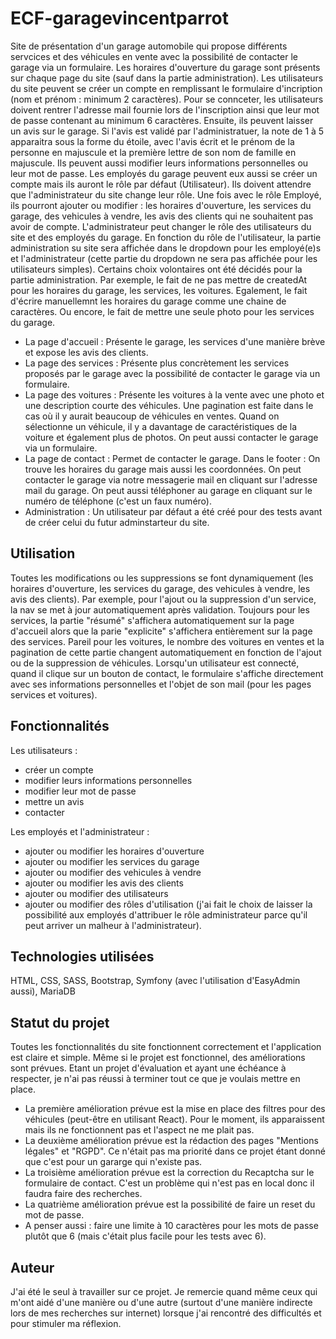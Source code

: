 # ECF-garagevincentparrot

Site de présentation d'un garage automobile qui propose différents servcices et des véhicules en vente avec la possibilité de contacter le garage via un formulaire. 
Les horaires d'ouverture du garage sont présents sur chaque page du site (sauf dans la partie administration).
Les utilisateurs du site peuvent se créer un compte en remplissant le formulaire d'incription (nom et prénom : minimum 2 caractères). 
Pour se connceter, les utilisateurs doivent rentrer l'adresse mail fournie lors de l'inscription ainsi que leur mot de passe contenant au minimum 6 caractères. 
Ensuite, ils peuvent laisser un avis sur le garage.
Si l'avis est validé par l'administratuer, la note de 1 à 5 apparaitra sous la forme du étoile, avec l'avis écrit et le prénom de la personne en majuscule et la première lettre de son nom de famille en majuscule.
Ils peuvent aussi modifier leurs informations personnelles ou leur mot de passe.
Les employés du garage peuvent eux aussi se créer un compte mais ils auront le rôle par défaut (Utilisateur).
Ils doivent attendre que l'administrateur du site change leur rôle.
Une fois avec le rôle Employé, ils pourront ajouter ou modifier : les horaires d'ouverture, les services du garage, des vehicules à vendre, les avis des clients qui ne souhaitent pas avoir de compte.
L'administrateur peut changer le rôle des utilisateurs du site et des employés du garage.
En fonction du rôle de l'utilisateur, la partie administration su site sera affichée dans le dropdown pour les employé(e)s et l'administrateur (cette partie du dropdown ne sera pas affichée pour les utilisateurs simples). 
Certains choix volontaires ont été décidés pour la partie administration.
Par exemple, le fait de ne pas mettre de createdAt pour les horaires du garage, les services, les voitures.
Egalement, le fait d'écrire manuellemnt les horaires du garage comme une chaine de caractères.
Ou encore, le fait de mettre une seule photo pour les services du garage.
- La page d'accueil : 
Présente le garage, les services d'une manière brève et expose les avis des clients.
- La page des services :
Présente plus concrètement les services proposés par le garage avec la possibilité de contacter le garage via un formulaire.
- La page des voitures :
Présente les voitures à la vente avec une photo et une description courte des véhicules.
Une pagination est faite dans le cas où il y aurait beaucoup de véhicules en ventes.
Quand on sélectionne un véhicule, il y a davantage de caractéristiques de la voiture et également plus de photos.
On peut aussi contacter le garage via un formulaire.
- La page de contact :
Permet de contacter le garage.
Dans le footer :
On trouve les horaires du garage mais aussi les coordonnées.
On peut contacter le garage via notre messagerie mail en cliquant sur l'adresse mail du garage.
On peut aussi téléphoner au garage en cliquant sur le numéro de téléphone (c'est un faux numéro).
- Administration :
Un utilisateur par défaut a été créé pour des tests avant de créer celui du futur adminstarteur du site.

## Utilisation

Toutes les modifications ou les suppressions se font dynamiquement (les horaires d'ouverture, les services du garage, des vehicules à vendre, les avis des clients).
Par exemple, pour l'ajout ou la suppression d'un service, la nav se met à jour automatiquement après validation.
Toujours pour les services, la partie "résumé" s'affichera automatiquement sur la page d'accueil alors que la parie "explicite" s'affichera entièrement sur la page des services.
Pareil pour les voitures, le nombre des voitures en ventes et la pagination de cette partie changent automatiquement en fonction de l'ajout ou de la suppression de véhicules.
Lorsqu'un utilisateur est connecté, quand il clique sur un bouton de contact, le formulaire s'affiche directement avec ses informations personnelles et l'objet de son mail (pour les pages services et voitures).

## Fonctionnalités

Les utilisateurs :
- créer un compte
- modifier leurs informations personnelles
- modifier leur mot de passe
- mettre un avis
- contacter

Les employés et l'administrateur :
- ajouter ou modifier les horaires d'ouverture
- ajouter ou modifier les services du garage
- ajouter ou modifier des vehicules à vendre
- ajouter ou modifier les avis des clients
- ajouter ou modifier des utilisateurs
- ajouter ou modifier des rôles d'utilisation (j'ai fait le choix de laisser la possibilité aux employés d'attribuer le rôle administrateur parce qu'il peut arriver un malheur à l'administrateur).

## Technologies utilisées

HTML, CSS, SASS, Bootstrap, Symfony (avec l'utilisation d'EasyAdmin aussi), MariaDB

## Statut du projet

Toutes les fonctionnalités du site fonctionnent correctement et l'application est claire et simple.
Même si le projet est fonctionnel, des améliorations sont prévues.
Etant un projet d'évaluation et ayant une échéance à respecter, je n'ai pas réussi à terminer tout ce que je voulais mettre en place.
- La première amélioration prévue est la mise en place des filtres pour des véhicules (peut-être en utilisant React).
Pour le moment, ils apparaissent mais ils ne fonctionnent pas et l'aspect ne me plait pas.
- La deuxième amélioration prévue est la rédaction des pages "Mentions légales" et "RGPD".
Ce n'était pas ma priorité dans ce projet étant donné que c'est pour un gararge qui n'existe pas.
- La troisième amélioration prévue est la correction du Recaptcha sur le formulaire de contact.
C'est un problème qui n'est pas en local donc il faudra faire des recherches.
- La quatrième amélioration prévue est la possibilité de faire un reset du mot de passe.
- A penser aussi : faire une limite à 10 caractères pour les mots de passe plutôt que 6 (mais c'était plus facile pour les tests avec 6).

## Auteur

J'ai été le seul à travailler sur ce projet.
Je remercie quand même ceux qui m'ont aidé d'une manière ou d'une autre (surtout d'une manière indirecte lors de mes recherches sur internet) lorsque j'ai rencontré des difficultés et pour stimuler ma réflexion.
